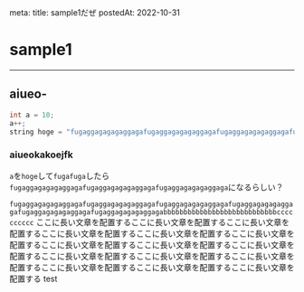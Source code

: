 <route lang="yaml">
meta:
    title: sample1だぜ
    postedAt: 2022-10-31
</route>

# sample1

---


## aiueo-

```cpp
int a = 10;
a++;
string hoge = "fugaggagagagaggagafugaggagagagaggagafugaggagagagaggagafugaggagagagaggagafugaggagagagaggagafugaggagagagaggagabbbbbbbbbbbbbbbbbbbbbbbbbbbbcccccccccc";
```

### aiueokakoejfk

`a`を`hoge`して`fugafuga`したら`fugaggagagagaggagafugaggagagagaggagafugaggagagagaggaga`になるらしい？

`fugaggagagagaggagafugaggagagagaggagafugaggagagagaggagafugaggagagagaggagafugaggagagagaggagafugaggagagagaggagabbbbbbbbbbbbbbbbbbbbbbbbbbbbcccccccccc`
ここに長い文章を配置するここに長い文章を配置するここに長い文章を配置するここに長い文章を配置するここに長い文章を配置するここに長い文章を配置するここに長い文章を配置するここに長い文章を配置するここに長い文章を配置するここに長い文章を配置するここに長い文章を配置するここに長い文章を配置するここに長い文章を配置するここに長い文章を配置するここに長い文章を配置する
test
